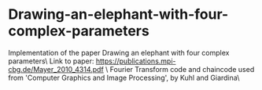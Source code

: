 # Drawing-an-elephant-with-four-complex-parameters
Implementation of the paper Drawing an elephant with four complex parameters\\
Link to paper: https://publications.mpi-cbg.de/Mayer_2010_4314.pdf \\
Fourier Transform code and chaincode used from 'Computer Graphics and Image Processing', by Kuhl and Giardina\\
